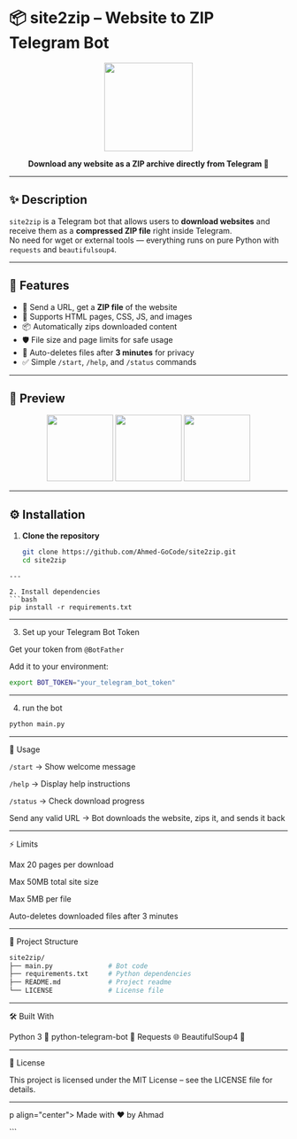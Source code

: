 # 📦 site2zip – Website to ZIP Telegram Bot  

<p align="center">
  <img src="https://img.icons8.com/external-flatart-icons-outline-flatarticons/200/000000/external-website-seo-and-marketing-flatart-icons-outline-flatarticons.png" width="160"/>
</p>  

<p align="center">
  <b>Download any website as a ZIP archive directly from Telegram 🚀</b>  
</p>  

---

## ✨ Description  
`site2zip` is a Telegram bot that allows users to **download websites** and receive them as a **compressed ZIP file** right inside Telegram.  
No need for wget or external tools — everything runs on pure Python with `requests` and `beautifulsoup4`.  

---

## 🚀 Features  
- 🔗 Send a URL, get a **ZIP file** of the website  
- 📄 Supports HTML pages, CSS, JS, and images  
- 📦 Automatically zips downloaded content  
- 🛡️ File size and page limits for safe usage  
- 🧹 Auto-deletes files after **3 minutes** for privacy  
- ✅ Simple `/start`, `/help`, and `/status` commands  

---

## 📸 Preview  

<p align="center">
  <img src="https://img.icons8.com/color/480/000000/compress.png" width="120"/>  
  <img src="https://img.icons8.com/external-flaticons-lineal-color-flat-icons/120/000000/external-bot-automation-technology-flaticons-lineal-color-flat-icons.png" width="120"/>  
  <img src="https://img.icons8.com/external-outline-juicy-fish/120/000000/external-zip-files-file-and-folder-outline-outline-juicy-fish.png" width="120"/>  
</p>  

---

## ⚙️ Installation  

1. **Clone the repository**  
   ```bash
   git clone https://github.com/Ahmed-GoCode/site2zip.git
   cd site2zip
```
--- 

2. Install dependencies
```bash
pip install -r requirements.txt
``` 

---

3. Set up your Telegram Bot Token

Get your token from ```@BotFather```

Add it to your environment: 
```bash
export BOT_TOKEN="your_telegram_bot_token"
```

---

4. run the bot 
```bash
python main.py
```

---

📖 Usage

```/start``` → Show welcome message

```/help``` → Display help instructions

```/status``` → Check download progress

Send any valid URL → Bot downloads the website, zips it, and sends it back

---

⚡ Limits

Max 20 pages per download

Max 50MB total site size

Max 5MB per file

Auto-deletes downloaded files after 3 minutes

---

📂 Project Structure

```bash 
site2zip/
├── main.py              # Bot code
├── requirements.txt     # Python dependencies
├── README.md            # Project readme
└── LICENSE              # License file
```

--- 

🛠️ Built With

Python 3 🐍
python-telegram-bot 🤖
Requests 🌐
BeautifulSoup4 🍲

---

📜 License

This project is licensed under the MIT License – see the LICENSE
 file for details.

 ---

 p align="center"> Made with ❤️ by Ahmad </p> ```